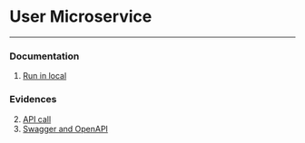 
#  User Microservice
- - -

### Documentation
1. [Run in local](https://github.com/lionelgt/nisum-user/docs/run.md)


### Evidences

2. [API call](https://github.com/lionelgt/nisum-user/docs/test-apis.md)
3. [Swagger and OpenAPI](https://github.com/lionelgt/nisum-user/docs/swaggger-evidence.md)

